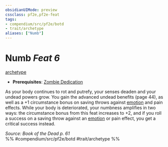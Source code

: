 ```yaml
---
obsidianUIMode: preview
cssclass: pf2e,pf2e-feat
tags:
- compendium/src/pf2e/botd
- trait/archetype
aliases: ["Numb"]
---
```

# Numb  *Feat 6*  
[archetype](rules/traits/archetype.md "Archetype Feat Trait")  

- **Prerequisites**: [Zombie Dedication](compendium/feats/zombie-dedication-botd.md)

As your body continues to rot and putrefy, your senses deaden and your undead powers grow. You gain the advanced undead benefits (page 44), as well as a +1 circumstance bonus on saving throws against [emotion](rules/traits/emotion.md "Emotion Effect Trait") and pain effects. While your body is deteriorated, your numbness amplifies in two ways: the circumstance bonus from this feat increases to +2, and if you roll a success on a saving throw against an [emotion](rules/traits/emotion.md "Emotion Effect Trait") or pain effect, you get a critical success instead.

*Source: Book of the Dead p. 61*  
%% #compendium/src/pf2e/botd #trait/archetype %%